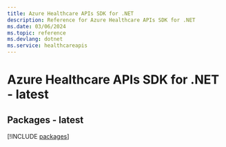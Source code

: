 ```yaml
---
title: Azure Healthcare APIs SDK for .NET
description: Reference for Azure Healthcare APIs SDK for .NET
ms.date: 03/06/2024
ms.topic: reference
ms.devlang: dotnet
ms.service: healthcareapis
---
```

# Azure Healthcare APIs SDK for .NET - latest
## Packages - latest
[!INCLUDE [packages](healthcare-apis-index.md)]